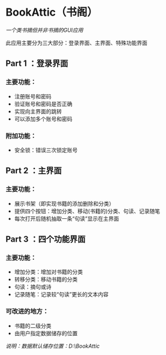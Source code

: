 # BookAttic（书阁）
*一个类书摘但并非书摘的GUI应用*

此应用主要分为三大部分：登录界面、主界面、特殊功能界面

## Part 1 ：登录界面

### 主要功能：
- 注册账号和密码
- 验证账号和密码是否正确
- 实现向主界面的跳转
- 可以添加多个账号和密码

### 附加功能：
- 安全锁：错误三次锁定账号

## Part 2 ：主界面

### 主要功能：
- 展示书架（即实现书籍的添加删除和分类）
- 提供四个按钮：增加分类、移动(书籍的)分类、句读、记录随笔
- 每次打开后随机抽取一条“句读”显示在主界面

## Part 3 ：四个功能界面

### 主要功能：
- 增加分类：增加对书籍的分类
- 转移分类：移动书籍的分类
- 句读：摘句或诗
- 记录随笔：记录较“句读”更长的文本内容

### 可改进的地方：
- 书籍的二级分类
- 由用户指定数据储存的位置

*说明：数据默认储存位置：D:\\BookAttic*
